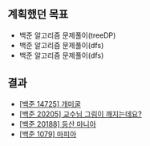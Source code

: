 ## 계획했던 목표
- 백준 알고리즘 문제풀이(treeDP)
- 백준 알고리즘 문제풀이(dfs)
- 백준 알고리즘 문제풀이(dfs)

## 결과
- [[백준 14725] 개미굴](https://blog.naver.com/kerochuu/222179341128)
- [[백준 20205] 교수님 그림이 깨지는데요?](https://blog.naver.com/kerochuu/222179354413)
- [[백준 20188] 등산 마니아](https://blog.naver.com/kerochuu/222179356853)
- [[백준 1079] 마피아](https://blog.naver.com/kerochuu/222179384080)